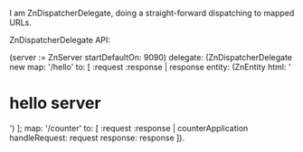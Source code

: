 I am ZnDispatcherDelegate, doing a straight-forward dispatching to mapped URLs.ZnDispatcherDelegate API:(server := ZnServer startDefaultOn: 9090)	delegate: (ZnDispatcherDelegate new 		map: '/hello' to: [ :request :response | response entity: (ZnEntity html: '<h1>hello server</h1>') ];		map: '/counter' to: [ :request :response | counterApplication handleRequest: request response: response ]).